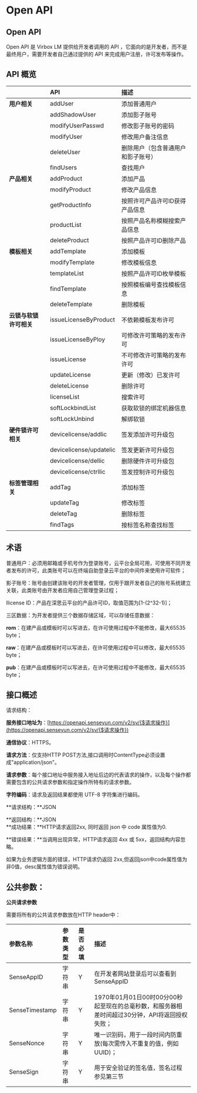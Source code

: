 # Open API

## Open API

Open API 是 Virbox LM 提供给开发者调用的 API ，它面向的是开发者，而不是最终用户，需要开发者自己通过提供的 API 来完成用户注册，许可发布等操作。

## API 概览

|  | **API** | **描述** |
| :--- | :--- | :--- |
| **用户相关** | addUser | 添加普通用户 |
|  | addShadowUser | 添加影子账号 |
|  | modifyUserPasswd | 修改影子账号的密码 |
|  | modifyUser | 修改用户备注信息 |
|  | deleteUser | 删除用户（包含普通用户和影子账号） |
|  | findUsers | 查找用户 |
| **产品相关** | addProduct | 添加产品 |
|  | modifyProduct | 修改产品信息 |
|  | getProductInfo | 按照许可产品许可ID获得产品信息 |
|  | productList | 按照产品名称模糊搜索产品信息 |
|  | deleteProduct | 按照产品许可ID删除产品 |
| **模板相关** | addTemplate | 添加模板 |
|  | modifyTemplate | 修改模板信息 |
|  | templateList | 按照产品许可ID枚举模板 |
|  | findTemplate | 按照模板编号查找模板信息 |
|  | deleteTemplate | 删除模板 |
| **云锁与软锁许可相关** | issueLicenseByProduct | 不依赖模板发布许可 |
|  | issueLicenseByPloy | 可修改许可策略的发布许可 |
|  | issueLicense | 不可修改许可策略的发布许可 |
|  | updateLicense | 更新（修改）已发许可 |
|  | deleteLicense | 删除许可 |
|  | licenseList | 搜索许可 |
|  | softLockbindList | 获取软锁的绑定机器信息 |
|  | softLockUnbind | 解绑软锁 |
| **硬件锁许可相关** | devicelicense/addlic | 签发添加许可升级包 |
|  | devicelicense/updatelic | 签发更新许可升级包 |
|  | devicelicense/dellic | 删除硬件许可升级包 |
|  | devicelicense/ctrllic | 签发控制许可升级包 |
| **标签管理相关** | addTag | 添加标签 |
|  | updateTag | 修改标签 |
|  | deleteTag | 删除标签 |
|  | findTags | 按标签名称查找标签 |

## 术语

普通用户：必须用邮箱或手机号作为登录账号，云平台全局可用，可使用不同开发者发布的许可，此类账号可以在终端自助登录云平台的中间件来使用许可软件；

影子账号：账号由创建该账号的开发者管理，仅用于跟开发者自己的账号系统建立关联，此类账号由开发者应用自己管理登录过程；

llicense ID：产品在深思云平台的产品许可ID，取值范围为\[1-\(2^32-1\)\]；

三区数据：为开发者提供三个数据存储区域，可以存储任意数据：

**rom**：在建产品或模板时可以写进去，在许可使用过程中不能修改，最大65535 byte；

**raw**：在建产品或模板时可以写进去，在许可使用过程中可以修改，最大65535 byte；

**pub**：在建产品或模板时可以写进去，在许可使用过程中不能修改，最大65535 byte；

## 接口概述

请求结构：

**服务接口地址为**：[https://openapi.senseyun.com/v2/sv/{$请求操作}](https://openapi.senseyun.com/v2/sv/{$请求操作})

**通信协议**：HTTPS。

**请求方法**：仅支持HTTP POST方法,接口调用时ContentType必须设置成"application/json"。

**请求参数**：每个接口地址中服务接入地址后边的代表请求的操作，以及每个操作都需要包含的公共请求参数和指定操作所特有的请求参数。

**字符编码**：请求及返回结果都使用 UTF-8 字符集进行编码。

**请求结构：**JSON

**返回结构：**JSON  
**成功结果：**HTTP请求返回2xx, 同时返回 json 中 code 属性值为0.

**错误结果：**当调用出现异常，HTTP请求返回 4xx 或 5xx，返回结构内容忽略。

如果为业务逻辑方面的错误，HTTP请求仍返回 2xx,但返回json中code属性值为非0值，desc属性值为错误说明。

## 公共参数：

**公共请求参数**

需要将所有的公共请求参数放在HTTP header中：

| **参数名称** | **参数类型** | **是否必填** | **描述** |
| :--- | :--- | :--- | :--- |
| SenseAppID | 字符串 | Y | 在开发者网站登录后可以查看到SenseAppID |
| SenseTimestamp | 字符串 | Y | 1970年01月01日00时00分00秒起至现在的总毫秒数，和服务器相差时间超过30分钟，API将返回授权失败； |
| SenseNonce | 字符串 | Y | 唯一识别码，用于一段时间内防重放\(每次需传入不重复的值，例如UUID\)； |
| SenseSign | 字符串 | Y | 用于安全验证的签名值，签名过程参见第三节 |

